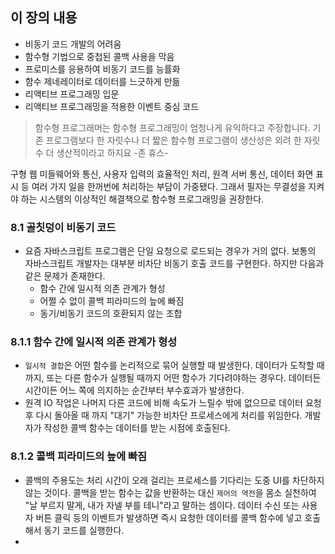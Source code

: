  ## 이 장의 내용
 - 비동기 코드 개발의 어려움
 - 함수형 기법으로 중첩된 콜백 사용을 막음
 - 프로미스를 응용하여 비동기 코드를 능률화
 - 함수 제네레이터로 데이터를 느긋하게 만듦
 - 리액티브 프로그래밍 입문
 - 리액티브 프로그래밍을 적용한 이벤트 중심 코드

> 함수형 프로그래머는 함수형 프로그래밍이 엄청나게 유익하다고 주장합니다. 기존 프로그램보다 한 자릿수나 더 짧은 함수형 프로그램이 생산성은 외려 한 자릿수 더 생산적이라고 하지요 -존 휴스-

구형 웹 미들웨어와 통신, 사용자 입력의 효율적인 처리, 원격 서버 통신, 데이터 화면 표시 등 여러 가지 일을 한꺼번에 처리하는 부담이 가중됐다. 그래서 필자는 무결성을 지켜야 하는 시스템의 이상적인 해결책으로 함수형 프로그래밍을 권장한다.

### 8.1 골칫덩이 비동기 코드
- 요즘 자바스크립트 프로그램은 단일 요청으로 로드되는 경우가 거의 없다. 보통의 자바스크립트 개발자는 대부분 비차단 비동기 호출 코드를 구현한다. 하지만 다음과 같은 문제가 존재한다.
	- 함수 간에 일시적 의존 관계가 형성
	- 어쩔 수 없이 콜백 피라미드의 늪에 빠짐
	- 동기/비동기 코드의 호환되지 않는 조합

### 8.1.1 함수 간에 일시적 의존 관계가 형성
- `일시적 결합`은 어떤 함수를 논리적으로 묶어 실행할 때 발생한다. 데이터가 도착할 때까지, 또는 다른 함수가 실행될 때까지 어떤 함수가 기다려야하는 경우다. 데이터든 시간이든 어느 쪽에 의지하는 순간부터 부수효과가 발생한다.
- 원격 IO 작업은 나머지 다른 코드에 비해 속도가 느릴수 밖에 없으므로 데이터 요청 후 다시 돌아올 때 까지 "대기" 가능한 비차단 프로세스에게 처리를 위임한다. 개발자가 작성한 콜백 함수는 데이터를 받는 시점에 호출된다.

### 8.1.2 콜백 피라미드의 늪에 빠짐
- 콜백의 주용도는 처리 시간이 오래 걸리는 프로세스를 기다리는 도중 UI를 차단하지 않는 것이다. 콜백을 받는 함수는 값을 반환하는 대신 `제어의 역전`을 몸소 실천하여 "날 부르지 말게, 내가 자넬 부를  테니"라고 말하는 셈이다. 데이터 수신 또는 사용자 버튼 클릭 등의 이벤트가 발생하면 즉시 요청한 데이터를 콜백 함수에 넣고 호출해서 동기 코드를 실행한다.
- 